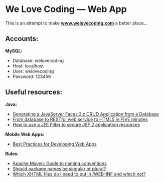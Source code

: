 We Love Coding — Web App
==========
This is an attempt to make **www.welovecoding.com** a better place...

## Accounts: ##

**MySQL:**

- Database: welovecoding
- Host: localhost
- User: welovecoding
- Password: 123456


## Useful resources: ##

**Java:**

- [Generating a JavaServer Faces 2.x CRUD Application from a Database](https://netbeans.org/kb/docs/web/jsf20-crud.html)
- [From database to RESTful web service to HTML5 in FIVE minutes](http://jaxenter.com/from-database-to-restful-web-service-to-html5-in-five-minutes-48908.html)
- [How to use a JEE Filter to secure JSF 2 application resources](http://www.itcuties.com/j2ee/jsf-2-login-filter-example/)

**Mobile Web Apps:**

- [Best Practices for Developing Web Apps](https://developer.amazon.com/sdk/webapps/Best-Practices.html)

**Rules:**

- [Apache Maven: Guide to naming conventions](http://maven.apache.org/guides/mini/guide-naming-conventions.html)
- [Should package names be singular or plural?](http://programmers.stackexchange.com/a/75929)
- [Which XHTML files do I need to put in /WEB-INF and which not?](http://stackoverflow.com/a/9033567/451634)


